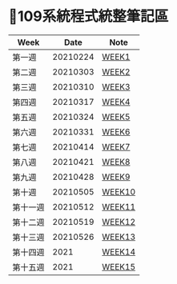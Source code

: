 # 📓109系統程式統整筆記區  
|  Week  |  Date  |  Note  |
| ------ | ------ | ------ |
| 第一週 | 20210224 | [WEEK1](https://github.com/yichien1019/sp109b/blob/main/my%20note/WEEK1/week1.md) |
| 第二週 | 20210303 | [WEEK2](https://github.com/yichien1019/sp109b/blob/main/my%20note/WEEK2/week2.md) |
| 第三週 | 20210310 | [WEEK3](https://github.com/yichien1019/sp109b/blob/main/my%20note/WEEK3/week3.md) |
| 第四週 | 20210317 | [WEEK4](https://github.com/yichien1019/sp109b/blob/main/my%20note/WEEK4/week4.md) |
| 第五週 | 20210324 | [WEEK5](https://github.com/yichien1019/sp109b/blob/main/my%20note/WEEK5/week5.md) |
| 第六週 | 20210331 | [WEEK6](https://github.com/yichien1019/sp109b/blob/main/my%20note/WEEK6/week6.md) |
| 第七週 | 20210414 | [WEEK7](https://github.com/yichien1019/sp109b/blob/main/my%20note/WEEK7/week7.md) |
| 第八週 | 20210421 | [WEEK8](https://github.com/yichien1019/sp109b/blob/main/my%20note/WEEK8/week8.md) |
| 第九週 | 20210428 | [WEEK9](https://github.com/yichien1019/sp109b/blob/main/my%20note/WEEK9/week9.md) |
| 第十週 | 20210505 | [WEEK10](https://github.com/yichien1019/sp109b/blob/main/my%20note/WEEK10/week10.md) |
| 第十一週 | 20210512 | [WEEK11](https://github.com/yichien1019/sp109b/blob/main/my%20note/WEEK11/week11.md) |
| 第十二週 | 20210519 | [WEEK12](https://github.com/yichien1019/sp109b/blob/main/my%20note/WEEK12/week12.md) |
| 第十三週 | 20210526 | [WEEK13](https://github.com/yichien1019/sp109b/blob/main/my%20note/WEEK13/week13.md) |
| 第十四週 | 2021 | [WEEK14](https://github.com/yichien1019/sp109b/blob/main/my%20note/WEEK14/week14.md) |
| 第十五週 | 2021 | [WEEK15](https://github.com/yichien1019/sp109b/blob/main/my%20note/WEEK15/week15.md) |
